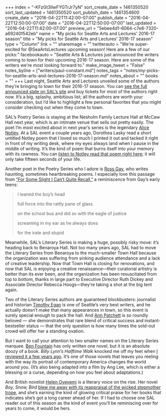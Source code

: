+++
index = "-KFzGt3IlwFYGTrJr7yN"
sort_create_date = 1461350520
sort_last_updated = 1461350520
sort_publish_date = 1461354600
create_date = "2016-04-22T11:42:00-07:00"
publish_date = "2016-04-22T12:50:00-07:00"
date = "2016-04-22T12:50:00-07:00"
last_updated = "2016-04-22T11:42:00-07:00"
preview_url = "5ebee4d1-6064-c7e8-7320-a69240f542eb"
name = "My picks for Seattle Arts and Lectures' 2016-17 season"
title = "My picks for Seattle Arts and Lectures' 2016-17 season"
type = "Column"
link = ""
shareimage = ""
twitterauto = "We're super-excited for @SeaArtsLectures upcoming season! Here are a few of our picks:"
facebookauto = "Seattle Arts & Lectures just announced the writers coming to town for their upcoming 2016-17 season. Here are some of the writers we're most looking forward to."
make_image_tweet = "False"
notes_byline = ["writers/paul-constant.md"]
notes_tags = "notes/my-picks-for-seattle-arts-and-lectures-2016-17-season.md"
notes_about = ""
books = ""
+++
Last night, Seattle Arts and Lectures unveiled some of the authors they’re bringing to town for their 2016-17 season. You can [see the full announced slate on SAL’s site]( http://www.lectures.org/season/) and buy tickets for most of the authors right now. It’s a big, splashy, ambitious list; all the authors are worth your consideration, but I’d like to highlight a few personal favorites that you might consider checking out when they come to town.

SAL’s Poetry Series is staying at the Nesholm Family Lecture Hall at McCaw Hall next year, which is an intimate venue that sells out pretty easily. The poet I’m most excited about in next year’s series is the legendary [Alice Notley]( http://www.poetryfoundation.org/poems-and-poets/poets/detail/alice-notley). At a SAL event a couple years ago, Dorothea Lasky read a short untitled Notley poem that I loved so much I printed it out and tacked it right in front of my writing desk, where my eyes  always land when I pause in the middle of writing. It’s the kind of poem that burns itself into your memory with its rawness. You can [listen to Notley read that poem right here]( https://media.sas.upenn.edu/pennsound/authors/Notley/Buffalo_4-10-87/Notley-Alice_05_All-My-Life_Buffalo_1987.mp3); it will only take fifteen seconds of your life. 

Another poet in the Poetry Series who I adore is [Ross Gay](http://www.lectures.org/season/poetry_series.php?id=446), who writes haunting, sometimes heartbreaking poems. I especially love this passage from [“For Some Slight I Can’t Quite Recall,”]( https://www.poets.org/poetsorg/poem/some-slight-i-cant-quite-recall) a reminiscence from Gay’s early teens:

<blockquote><p> I leaned the boy’s head</p>
<p> full force into the rattly pane of glass</p>
<p> on the school bus and did so with the eagle of justice</p>
<p> screaming in my ear as he always does</p>
<p> for the irate and stupid</p></blockquote>
Meanwhile, SAL’s Literary Series is making a huge, possibly risky move: it’s heading back to Benaroya Hall. Not too many years ago, SAL had to move the Literary Series from Benaroya to the much-smaller Town Hall because the organization was suffering from sinking audience attendance and a lack of creative leadership. Now that Town Hall is closing for renovations, and now that SAL is enjoying a creative renaissance—their curatorial artistry is better than its ever been, and the organization has been resuscitated from top to bottom, thanks in large part to Executive Director Ruth Dickey and Associate Director Rebecca Hoogs—they’re taking a shot at the big tent again.

Two of the Literary Series authors are guaranteed blockbusters: journalist and historian [Timothy Egan]( http://www.lectures.org/season/literary_arts_series.php?id=441) is one of Seattle’s very best writers, and he actually doesn’t make that many appearances in town, so this event is surely special enough to pack the hall. And [Ann Patchett]( http://www.lectures.org/season/literary_arts_series.php?id=440) is so roundly beloved — she demonstrates that rare blend of critical success and instant-bestseller status — that the only question is how many times the sold-out crowd will offer her a standing ovation.

But I want to call your attention to two smaller names on the Literary Series marquee. [Ben Fountain]( http://www.lectures.org/season/literary_arts_series.php?id=443) has only written one novel, but it is an absolute doozy of a book. *Billy Lynn’s Halftime Walk* knocked me off my feet when [I reviewed it a few years ago]( https://medium.com/@paulconstant/enemies-foreign-and-domestic-c42fe3d08b36#.t96mcgw4n). It’s one of those novels that leaves you reeling with the way its portrait of contemporary America changes the world around you. (It’s also being adapted into a film by Ang Lee, which is either a blessing or a curse, depending on how you feel about adaptations.)

And British novelist [Helen Oyeyemi](http://www.lectures.org/season/literary_arts_series.php?id=448) is a literary voice on the rise. Her novel *Boy, Snow, Bird* [blew me away with its reappraisal of the wicked stepmother trope]( https://medium.com/@paulconstant/sympathy-for-the-wicked-stepmother-a7d2f1f7810#.u0kyvew0e), and she’s earning the kind of glowing critical praise for her books that indicates she’s got a long career ahead of her. If I had to choose one SAL reader out of this season as the kind of event you’ll be reminiscing over for years to come, it would be hers.
